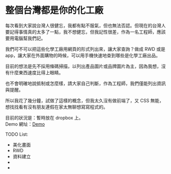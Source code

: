 整個台灣都是你的化工廠
====================

每次看到大家說台灣人很健忘，我都有點不服氣，但也無法否認。但現在的台灣人要記得事情真的太多了一點，我不想健忘，但我記性很差，作為一名工程師，應該要用電腦幫我們記。  
  
我們可不可以把這些化學工廠用網頁的形式列出來，讓大家查詢？做成 RWD 或是 app，讓大家在外面購物的時候，可以用手機快速地查到哪些是化學工廠出品。  
  
目前的想法是先不採用條碼掃描，以列出產品圖片或品牌圖片為主，因為我想，沒有什麼東西速度比得上眼睛。   

也不會明確地說抵制或怎麼樣，請大家自己判斷，作為工程師，我們僅能列出資訊與提醒。  

所以我花了幾分鐘，試做了這樣的概念，但我太久沒有做前端了，又 CSS 無能，想找找看有沒有朋友連假在家太無聊想寫寫程式的。  
  
目前的狀況是：暫時放在 dropbox 上。   
Demo 網址：<a href="http://ppt.cc/SjQn" target="_blank">Demo</a>

TODO List:
<ul>
  <li>美化畫面</li>
  <li>RWD</li>
  <li>資料建立</li>
  <li></li>
  <li></li>
</ul>
